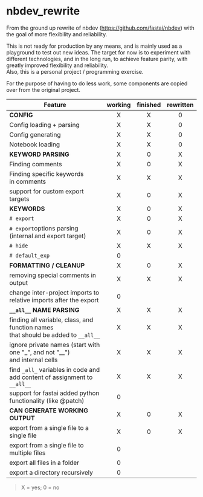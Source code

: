 # nbdev_rewrite
From the ground up rewrite of nbdev (https://github.com/fastai/nbdev) with the goal of more flexibility and reliability.

This is not ready for production by any means, and is mainly used as a playground to test out new ideas. The target for now is to experiment with different technologies, and in the long run, to achieve feature parity, with greatly improved flexibility and reliability.  
Also, this is a personal project / programming exercise.

For the purpose of having to do less work, some components are copied over from the original project.


| Feature                                                                              	| working 	| finished 	| rewritten 	|
|--------------------------------------------------------------------------------------	|:-------:	|:--------:	|:---------:	|
| __CONFIG__                                                                           	|    X    	|     X    	|     0     	|
| Config loading + parsing                                                             	|    X    	|     X    	|     0     	|
| Config generating                                                                    	|    X    	|     X    	|     0     	|
| Notebook loading                                                                     	|    X    	|     X    	|     0     	|
| __KEYWORD PARSING__                                                                  	|    X    	|     0    	|     X     	|
| Finding comments                                                                     	|    X    	|     0    	|     X     	|
| Finding specific keywords<br>in comments                                             	|    X    	|     X    	|     X     	|
| support for custom export targets                                                    	|    X    	|     0    	|     X     	|
| __KEYWORDS__                                                                         	|    X    	|     0    	|     X     	|
| `# export`                                                                           	|    X    	|     0    	|     X     	|
| `# export`options parsing (internal and export target)                               	|    X    	|     0    	|     X     	|
| `# hide`                                                                             	|    X    	|     X    	|     X     	|
| `# default_exp`                                                                      	|    0    	|          	|           	|
| __FORMATTING / CLEANUP__                                                             	|    X    	|     0    	|     X     	|
| removing special comments in output                                                  	|    X    	|     X    	|     X     	|
| change inter-project imports to<br>relative imports after the export                 	|    0    	|          	|           	|
| __`__all__` NAME PARSING__                                                           	|    X    	|     X    	|     X     	|
| finding all variable, class, and function names<br>that should be added to `__all__` 	|    X    	|     X    	|     X     	|
| ignore private names (start with one "\_", and not "\_\_")<br>and internal cells     	|    X    	|     X    	|     X     	|
| find `_all_` variables in code and<br>add content of assignment to `__all__`         	|    X    	|     X    	|     X     	|
| support for fastai added python functionality (like @patch)                          	|    0    	|          	|           	|
| __CAN GENERATE WORKING OUTPUT__                                                      	|    X    	|     0    	|     X     	|
| export from a single file to a single file                                           	|    X    	|     0    	|     X     	|
| export from a single file to multiple files                                          	|    0    	|          	|           	|
| export all files in a folder                                                         	|    0    	|          	|           	|
| export a directory recursively                                                       	|    0    	|          	|           	|
>X = yes; 0 = no